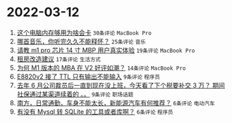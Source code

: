 # 2022-03-12

1. [这个电脑内存够用为啥会卡](https://www.v2ex.com/t/839826) `30条评论` `MacBook Pro`
1. [哪首音乐，你听完久久不能释怀？](https://www.v2ex.com/t/839828) `25条评论` `音乐`
1. [请教 m1 pro 芯片 14 寸 MBP 用户真实体验](https://www.v2ex.com/t/839813) `19条评论` `MacBook Pro`
1. [租房改造建议](https://www.v2ex.com/t/839810) `17条评论` `生活方式`
1. [为何 M1 版本的 MBA 在 V2 好评如潮？](https://www.v2ex.com/t/839816) `14条评论` `MacBook Pro`
1. [E8820v2 接了 TTL 只有输出不能输入](https://www.v2ex.com/t/839832) `9条评论` `程序员`
1. [去年 6 月公司裁员后一直到现在没上班，今天看了下个税要补交 3 万？ 期间社保通过某渠道续着的 。。](https://www.v2ex.com/t/839800) `9条评论` `职场话题`
1. [南方，日常通勤，车身不能太长，新能源汽车有何推荐？](https://www.v2ex.com/t/839817) `6条评论` `电动汽车`
1. [有没有 Mysql 转 SQLite 的工具或者库啊？](https://www.v2ex.com/t/839798) `6条评论` `程序员`
